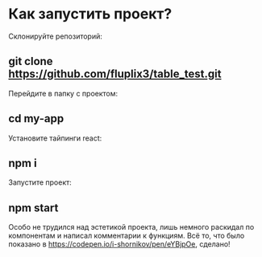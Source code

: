 # Как запустить проект?

Склонируйте репозиторий:
## git clone https://github.com/fluplix3/table_test.git

Перейдите в папку с проектом:
## cd my-app

Установите тайпинги react:
## npm i

Запустите проект:
## npm start

Особо не трудился над эстетикой проекта, лишь немного раскидал по компонентам и написал комментарии к функциям. 
Всё то, что было показано в https://codepen.io/i-shornikov/pen/eYBjpOe, сделано!

